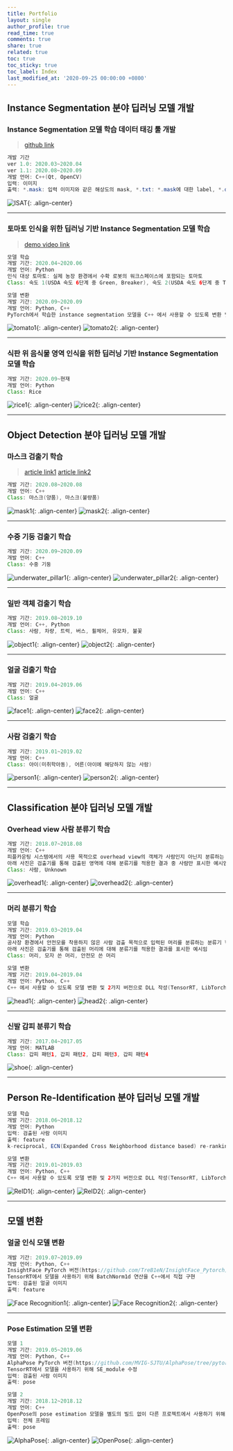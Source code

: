 ```yaml
---
title: Portfolio
layout: single
author_profile: true
read_time: true
comments: true
share: true
related: true
toc: true
toc_sticky: true
toc_label: Index
last_modified_at: '2020-09-25 00:00:00 +0800'
---
```


## Instance Segmentation 분야 딥러닝 모델 개발
### Instance Segmentation 모델 학습 데이터 태깅 툴 개발
> [github link](https://github.com/KITECH-AI-LAB/InstanceSegmentationAnnotationTool)

```java
개발 기간
ver 1.0: 2020.03~2020.04
ver 1.1: 2020.08~2020.09
개발 언어: C++(Qt, OpenCV)
입력: 이미지
출력: *.mask: 입력 이미지와 같은 해상도의 mask, *.txt: *.mask에 대한 label, *.dat: mask 생성을 위한 마커(실제 모델 학습에는 필요 없음)
```
![ISAT](../../assets/images/ISAT.png){: .align-center}

---

### 토마토 인식을 위한 딥러닝 기반 Instance Segmentation 모델 학습
> [demo video link](https://youtu.be/ewgW1aQRRyk)

```java
모델 학습
개발 기간: 2020.04~2020.06
개발 언어: Python
인식 대상 토마토: 실제 농장 환경에서 수확 로봇의 워크스페이스에 포함되는 토마토
Class: 숙도 1(USDA 숙도 6단계 중 Green, Breaker), 숙도 2(USDA 숙도 6단계 중 Turing, Pink), 숙도 3(USDA 숙도 6단계 중 Light Red, Red)

모델 변환
개발 기간: 2020.09~2020.09
개발 언어: Python, C++
PyTorch에서 학습한 instance segmentation 모델을 C++ 에서 사용할 수 있도록 변환 및 preprocess, forward, postprocess, visualize 등 함수로 구성된 DLL 작성(ONNX Runtime)
```
![tomato1](../../assets/images/tomato1.jpg){: .align-center}
![tomato2](../../assets/images/tomato2.jpg){: .align-center}

---

### 식판 위 음식물 영역 인식을 위한 딥러닝 기반 Instance Segmentation 모델 학습
<!-- Class: Rice, Soup, Side dish1, Side dish2, Side dish3 -->
```java
개발 기간: 2020.09~현재
개발 언어: Python
Class: Rice
```
![rice1](../../assets/images/rice1.jpg){: .align-center}
![rice2](../../assets/images/rice2.jpg){: .align-center}

---

## Object Detection 분야 딥러닝 모델 개발
### 마스크 검출기 학습
>[article link1](http://naver.me/xBDFbMHS) [article link2](http://naver.me/xN9fk3cb)

```java
개발 기간: 2020.08~2020.08
개발 언어: C++
Class: 마스크(양품), 마스크(불량품)
```
![mask1](../../assets/images/mask1.png){: .align-center}
![mask2](../../assets/images/mask2.png){: .align-center}

---

### 수중 기둥 검출기 학습
```java
개발 기간: 2020.09~2020.09
개발 언어: C++
Class: 수중 기둥
```
![underwater_pillar1](../../assets/images/underwater_pillar1.jpg){: .align-center}
![underwater_pillar2](../../assets/images/underwater_pillar2.jpg){: .align-center}

---

### 일반 객체 검출기 학습
```java
개발 기간: 2019.08~2019.10
개발 언어: C++, Python
Class: 사람, 차량, 트럭, 버스, 휠체어, 유모차, 불꽃
```
![object1](../../assets/images/object1.jpg){: .align-center}
![object2](../../assets/images/object2.jpg){: .align-center}

---

### 얼굴 검출기 학습
```java
개발 기간: 2019.04~2019.06
개발 언어: C++
Class: 얼굴
```
![face1](../../assets/images/face1.jpg){: .align-center}
![face2](../../assets/images/face2.jpg){: .align-center}

---

### 사람 검출기 학습
```java
개발 기간: 2019.01~2019.02
개발 언어: C++
Class: 아이(미취학아동), 어른(아이에 해당하지 않는 사람)
```
![person1](../../assets/images/person1.jpg){: .align-center}
![person2](../../assets/images/person2.jpg){: .align-center}

---

## Classification 분야 딥러닝 모델 개발
### Overhead view 사람 분류기 학습
```java
개발 기간: 2018.07~2018.08
개발 언어: C++
피플카운팅 시스템에서의 사용 목적으로 overhead view의 객체가 사람인지 아닌지 분류하는 이진 분류기 학습
아래 사진은 검출기를 통해 검출된 영역에 대해 분류기를 적용한 결과 중 사람만 표시한 예시임
Class: 사람, Unknown
```
![overhead1](../../assets/images/overhead1.jpg){: .align-center}
![overhead2](../../assets/images/overhead2.png){: .align-center}

---

### 머리 분류기 학습
```java
모델 학습
개발 기간: 2019.03~2019.04
개발 언어: Python
공사장 환경에서 안전모를 착용하지 않은 사람 검출 목적으로 입력된 머리를 분류하는 분류기 학습
아래 사진은 검출기를 통해 검출된 머리에 대해 분류기를 적용한 결과를 표시한 예시임
Class: 머리, 모자 쓴 머리, 안전모 쓴 머리

모델 변환
개발 기간: 2019.04~2019.04
개발 언어: Python, C++
C++ 에서 사용할 수 있도록 모델 변환 및 2가지 버전으로 DLL 작성(TensorRT, LibTorch)
```
![head1](../../assets/images/head1.jpg){: .align-center}
![head2](../../assets/images/head2.png){: .align-center}

---

### 신발 갑피 분류기 학습
```java
개발 기간: 2017.04~2017.05
개발 언어: MATLAB
Class: 갑피 패턴1, 갑피 패턴2, 갑피 패턴3, 갑피 패턴4
```
![shoe](../../assets/images/shoe.png){: .align-center}

---

## Person Re-Identification 분야 딥러닝 모델 개발
```java
모델 학습
개발 기간: 2018.06~2018.12
개발 언어: Python
입력: 검출된 사람 이미지
출력: feature
k-reciprocal, ECN(Expanded Cross Neighborhood distance based) re-ranking 구현

모델 변환
개발 기간: 2019.01~2019.03
개발 언어: Python, C++
C++ 에서 사용할 수 있도록 모델 변환 및 2가지 버전으로 DLL 작성(TensorRT, LibTorch)
```
![ReID1](../../assets/images/ReID1.png){: .align-center}
![ReID2](../../assets/images/ReID2.png){: .align-center}

---

## 모델 변환
### 얼굴 인식 모델 변환
```java
개발 기간: 2019.07~2019.09
개발 언어: Python, C++
InsightFace PyTorch 버전(https://github.com/TreB1eN/InsightFace_Pytorch)의 얼굴 인식 모델을 C++ 에서 사용할 수 있도록 변환 및 2가지 버전으로 DLL 작성(TensorRT, LibTorch)
TensorRT에서 모델을 사용하기 위해 BatchNorm1d 연산을 C++에서 직접 구현
입력: 검출된 얼굴 이미지
출력: feature
```
![Face Recognition1](../../assets/images/Face_Recognition1.png){: .align-center}
![Face Recognition2](../../assets/images/Face_Recognition2.png){: .align-center}

---

### Pose Estimation 모델 변환
```java
모델 1
개발 기간: 2019.05~2019.06
개발 언어: Python, C++
AlphaPose PyTorch 버전(https://github.com/MVIG-SJTU/AlphaPose/tree/pytorch)의 pose estimation 모델을 C++ 에서 사용할 수 있도록 변환 및 2가지 버전으로 DLL 작성(TensorRT, LibTorch)
TensorRT에서 모델을 사용하기 위해 SE_module 수정
입력: 검출된 사람 이미지
출력: pose

모델 2
개발 기간: 2018.12~2018.12
개발 언어: C++
OpenPose의 pose estimation 모델을 별도의 빌드 없이 다른 프로젝트에서 사용하기 위해 DLL 작성
입력: 전체 프레임
출력: pose
```
![AlphaPose](../../assets/images/AlphaPose.png){: .align-center}
![OpenPose](../../assets/images/OpenPose.png){: .align-center}